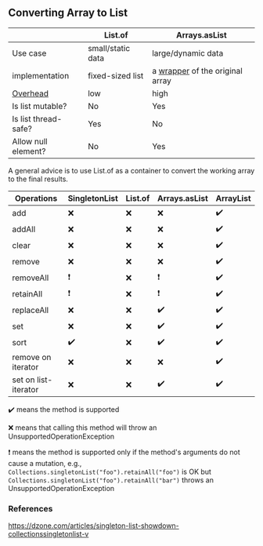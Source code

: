 ## Converting Array to List

| | List.of  |  Arrays.asList |
|-|----------|----------------|
| Use case | small/static data | large/dynamic data |
| implementation | fixed-sized list | a [wrapper](https://grepcode.com/file/repository.grepcode.com/java/root/jdk/openjdk/6-b14/java/util/Arrays.java#3361) of the original array |
| [Overhead](https://youtu.be/q6zF3vf114M?t=49m48s) | low | high |
| Is list mutable? | No | Yes |
| Is list thread-safe? | Yes | No |
| Allow null element? | No | Yes |

A general advice is to use List.of as a container to convert the working array to the final results.

|      Operations      | SingletonList | List.of | Arrays.asList | ArrayList |
|----------------------|---------------|----------|----------------|---------------------|
|          add         |       ❌      |     ❌  |        ❌      |          ✔️          |
|        addAll        |       ❌      |     ❌  |        ❌      |          ✔️          |
|         clear        |       ❌      |     ❌  |        ❌      |          ✔️          |
|        remove        |       ❌      |     ❌  |        ❌      |          ✔️          |
|       removeAll      |       ❗️       |     ❌   |        ❗️       |          ✔️          |
|       retainAll      |       ❗️       |     ❌  |        ❗️        |          ✔️          |
|      replaceAll      |       ❌      |     ❌  |        ✔️       |          ✔️          |
|          set         |       ❌      |     ❌  |        ✔️       |          ✔️          |
|         sort         |       ✔️       |     ❌   |        ✔️      |          ✔️          |
|  remove on iterator  |       ❌      |     ❌  |        ❌      |          ✔️          |
| set on list-iterator |       ❌      |     ❌  |        ✔️       |          ✔️          |

✔️ means the method is supported

❌ means that calling this method will throw an UnsupportedOperationException

❗️ means the method is supported only if the method's arguments do not cause a mutation, 
e.g., `Collections.singletonList("foo").retainAll("foo")` is OK but 
`Collections.singletonList("foo").retainAll("bar")` throws an UnsupportedOperationException

### References
https://dzone.com/articles/singleton-list-showdown-collectionssingletonlist-v
